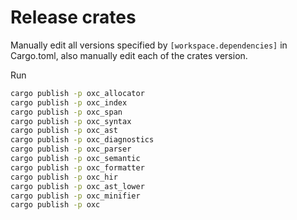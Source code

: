 # Release crates

Manually edit all versions specified by `[workspace.dependencies]` in Cargo.toml,
also manually edit each of the crates version.

Run

```bash
cargo publish -p oxc_allocator
cargo publish -p oxc_index
cargo publish -p oxc_span
cargo publish -p oxc_syntax
cargo publish -p oxc_ast
cargo publish -p oxc_diagnostics
cargo publish -p oxc_parser
cargo publish -p oxc_semantic
cargo publish -p oxc_formatter
cargo publish -p oxc_hir
cargo publish -p oxc_ast_lower
cargo publish -p oxc_minifier
cargo publish -p oxc
```
